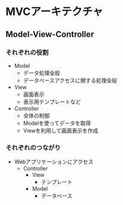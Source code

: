 # MVCアーキテクチャ

## Model-View-Controller

### それぞれの役割
- Model
  - データ処理全般
  - データベースアクセスに関する処理全般
- View
  - 画面表示
  - 表示用テンプレートなど
- Controller
  - 全体の制御
  - Modelを使ってデータを取得
  - Viewを利用して画面表示を作成

### それぞれのつながり

- Webアプリケーションにアクセス
  - Controller
    - View
      - テンプレート
    - Model
      - データベース